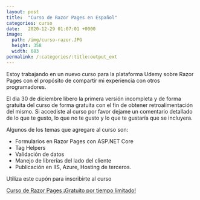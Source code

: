 ```yaml
---
layout: post
title:  "Curso de Razor Pages en Español"
categories: curso
date:   2020-12-29 01:07:01 +0000
image:
  path: /img/curso-razor.JPG
  height: 358
  width: 683
permalink: /:categories/:title:output_ext
---
```


Estoy trabajando en un nuevo curso para la plataforma Udemy sobre Razor Pages con el propósito de compartir mi experiencia con otros programadores.

El dia 30 de diciembre libero la primera versión incompleta y de forma gratuita del curso de forma gratuita con el fin de obtener retroalimentación del mismo. Si accediste al curso por favor dejame un comentario detallado de lo que te gusto, lo que no te gusto y lo que te gustaría que se incluyera.

Algunos de los temas que agregare al curso son:

* Formularios en Razor Pages con ASP.NET Core
* Tag Helpers
* Validación de datos
* Manejo de librerías del lado del cliente
* Publicación en IIS, Azure, Hosting de terceros.

Utiliza este cupón para inscribirte al curso

[Curso de Razor Pages ¡Gratuito por tiempo limitado!](https://www.udemy.com/course/tutorial-de-aspnet-core-razor-pages-desde-cero-en-espanol/?couponCode=BENJAMIN)